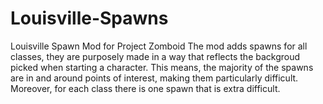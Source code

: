 # Louisville-Spawns
Louisville Spawn Mod for Project Zomboid
The mod adds spawns for all classes, they are purposely made in a way that reflects the backgroud picked when starting a character.
This means, the majority of the spawns are in and around points of interest, making them particularly difficult. Moreover, for each class
there is one spawn that is extra difficult.
